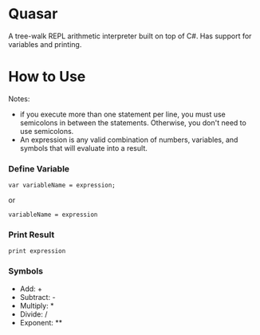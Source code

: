 # Quasar
A tree-walk REPL arithmetic interpreter built on top of C#. Has support for variables and printing.

# How to Use

Notes: 

- if you execute more than one statement per line, you must use semicolons in between the statements. Otherwise, you don't need to use semicolons.
- An expression is any valid combination of numbers, variables, and symbols that will evaluate into a result.

### Define Variable
```
var variableName = expression;
```
or
```
variableName = expression
```

### Print Result
```
print expression
```

### Symbols
- Add: +
- Subtract: -
- Multiply: *
- Divide: /
- Exponent: **

